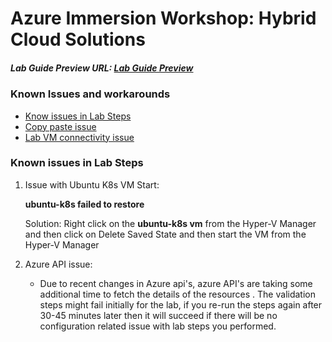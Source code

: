 # Azure Immersion Workshop: Hybrid Cloud Solutions

##### Lab Guide Preview URL: [Lab Guide Preview](https://experience.cloudlabs.ai/#/labguidepreview/7a1ad116-d7a9-4cbf-a4a0-dbb5b3b66906)

### Known Issues and workarounds
- [Know issues in Lab Steps](#know-issues-in-lab-steps)
- [Copy paste issue](https://docs.cloudlabs.ai/Learner/Troubleshooting/CopyPaste)
- [Lab VM connectivity issue](https://docs.cloudlabs.ai/Learner/Troubleshooting/RDP)

### Known issues in Lab Steps

1. Issue with Ubuntu K8s VM Start:

	**ubuntu-k8s failed to restore**
	
	Solution: Right click on the **ubuntu-k8s vm** from the Hyper-V Manager and then click on Delete Saved State and then start the VM from the Hyper-V Manager
   
1. Azure API issue: 

   - Due to recent changes in Azure api's, azure API's are taking some additional time to fetch the details of the resources . The validation steps might fail initially for the lab, if you re-run the steps again after 30-45 minutes later then it will succeed if there will be no configuration related issue with lab steps you performed.
